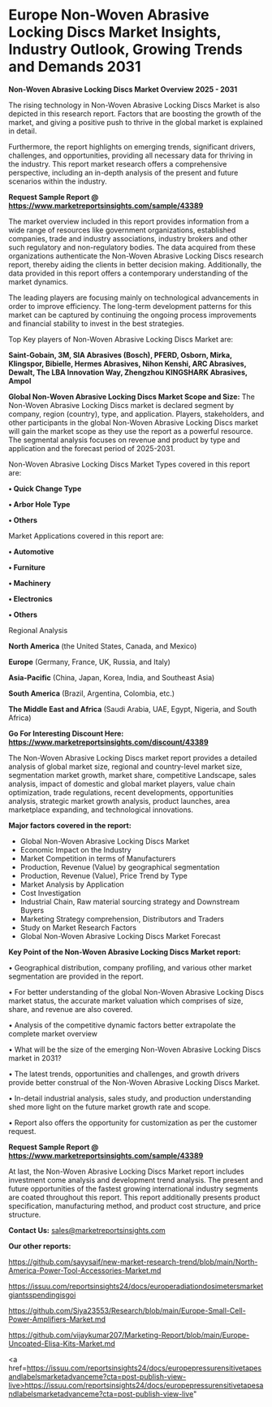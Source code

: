 # Europe Non-Woven Abrasive Locking Discs Market Insights, Industry Outlook, Growing Trends and Demands 2031

<Strong> Non-Woven Abrasive Locking Discs Market Overview 2025 - 2031</strong>

The rising technology in Non-Woven Abrasive Locking Discs Market is also depicted in this research report. Factors that are boosting the growth of the market, and giving a positive push to thrive in the global market is explained in detail.

Furthermore, the report highlights on emerging trends, significant drivers, challenges, and opportunities, providing all necessary data for thriving in the industry. This report market research offers a comprehensive perspective, including an in-depth analysis of the present and future scenarios within the industry.

<strong>Request Sample Report @ <a href=https://www.marketreportsinsights.com/sample/43389>https://www.marketreportsinsights.com/sample/43389</a></strong>

The market overview included in this report provides information from a wide range of resources like government organizations, established companies, trade and industry associations, industry brokers and other such regulatory and non-regulatory bodies. The data acquired from these organizations authenticate the Non-Woven Abrasive Locking Discs research report, thereby aiding the clients in better decision making. Additionally, the data provided in this report offers a contemporary understanding of the market dynamics.

The leading players are focusing mainly on technological advancements in order to improve efficiency. The long-term development patterns for this market can be captured by continuing the ongoing process improvements and financial stability to invest in the best strategies.

Top Key players of Non-Woven Abrasive Locking Discs Market are:

<strong>Saint-Gobain, 3M, SIA Abrasives (Bosch), PFERD, Osborn, Mirka, Klingspor, Bibielle, Hermes Abrasives, Nihon Kenshi, ARC Abrasives, Dewalt, The LBA Innovation Way, Zhengzhou KINGSHARK Abrasives, Ampol</strong>

<strong><b>Global Non-Woven Abrasive Locking Discs Market Scope and Size:</b></strong>
The Non-Woven Abrasive Locking Discs market is declared segment by company, region (country), type, and application. Players, stakeholders, and other participants in the global Non-Woven Abrasive Locking Discs market will gain the market scope as they use the report as a powerful resource. The segmental analysis focuses on revenue and product by type and application and the forecast period of 2025-2031.

Non-Woven Abrasive Locking Discs Market Types covered in this report are:

<strong>•  Quick Change Type

•  Arbor Hole Type

•  Others</strong>

Market Applications covered in this report are:

<strong>•  Automotive

•  Furniture

•  Machinery

•  Electronics

•  Others</strong> 

Regional Analysis

<strong>North America</strong> (the United States, Canada, and Mexico)

<strong>Europe</strong> (Germany, France, UK, Russia, and Italy)

<strong>Asia-Pacific</strong> (China, Japan, Korea, India, and Southeast Asia)

<strong>South America</strong> (Brazil, Argentina, Colombia, etc.)

<strong>The Middle East and Africa</strong> (Saudi Arabia, UAE, Egypt, Nigeria, and South Africa)

<strong>Go For Interesting Discount Here: <a href=https://www.marketreportsinsights.com/discount/43389>https://www.marketreportsinsights.com/discount/43389</a></strong>

The Non-Woven Abrasive Locking Discs market report provides a detailed analysis of global market size, regional and country-level market size, segmentation market growth, market share, competitive Landscape, sales analysis, impact of domestic and global market players, value chain optimization, trade regulations, recent developments, opportunities analysis, strategic market growth analysis, product launches, area marketplace expanding, and technological innovations.

<strong><b>Major factors covered in the report:</b></strong>
<ul>
  <li>Global Non-Woven Abrasive Locking Discs Market </li>
  <li>Economic Impact on the Industry</li>
  <li>Market Competition in terms of Manufacturers</li>
  <li>Production, Revenue (Value) by geographical segmentation</li>
  <li>Production, Revenue (Value), Price Trend by Type</li>
  <li>Market Analysis by Application</li>
  <li>Cost Investigation</li>
  <li>Industrial Chain, Raw material sourcing strategy and Downstream Buyers</li>
  <li>Marketing Strategy comprehension, Distributors and Traders</li>
  <li>Study on Market Research Factors</li>
  <li>Global Non-Woven Abrasive Locking Discs Market Forecast</li>
</ul>

<strong><b>Key Point of the Non-Woven Abrasive Locking Discs Market report:</b></strong>

• Geographical distribution, company profiling, and various other market segmentation are provided in the report.

• For better understanding of the global Non-Woven Abrasive Locking Discs market status, the accurate market valuation which comprises of size, share, and revenue are also covered.

• Analysis of the competitive dynamic factors better extrapolate the complete market overview

• What will be the size of the emerging Non-Woven Abrasive Locking Discs market in 2031?

• The latest trends, opportunities and challenges, and growth drivers provide better construal of the Non-Woven Abrasive Locking Discs Market.

• In-detail industrial analysis, sales study, and production understanding shed more light on the future market growth rate and scope.

• Report also offers the opportunity for customization as per the customer request.

<strong>Request Sample Report @ <a href=https://www.marketreportsinsights.com/sample/43389>https://www.marketreportsinsights.com/sample/43389</a></strong>

At last, the Non-Woven Abrasive Locking Discs Market report includes investment come analysis and development trend analysis. The present and future opportunities of the fastest growing international industry segments are coated throughout this report. This report additionally presents product specification, manufacturing method, and product cost structure, and price structure.

<strong>Contact Us:</strong>
sales@marketreportsinsights.com

<strong>Our other reports:</strong>

<a href=https://github.com/sayysaif/new-market-research-trend/blob/main/North-America-Power-Tool-Accessories-Market.md>https://github.com/sayysaif/new-market-research-trend/blob/main/North-America-Power-Tool-Accessories-Market.md</a>

<a href=https://issuu.com/reportsinsights24/docs/europeradiationdosimetersmarketgiantsspendingisgoi>https://issuu.com/reportsinsights24/docs/europeradiationdosimetersmarketgiantsspendingisgoi</a>

<a href=https://github.com/Siya23553/Research/blob/main/Europe-Small-Cell-Power-Amplifiers-Market.md>https://github.com/Siya23553/Research/blob/main/Europe-Small-Cell-Power-Amplifiers-Market.md</a>

<a href=https://github.com/vijaykumar207/Marketing-Report/blob/main/Europe-Uncoated-Elisa-Kits-Market.md>https://github.com/vijaykumar207/Marketing-Report/blob/main/Europe-Uncoated-Elisa-Kits-Market.md</a>

<a href=https://issuu.com/reportsinsights24/docs/europepressurensitivetapesandlabelsmarketadvanceme?cta=post-publish-view-live>https://issuu.com/reportsinsights24/docs/europepressurensitivetapesandlabelsmarketadvanceme?cta=post-publish-view-live</a>"
